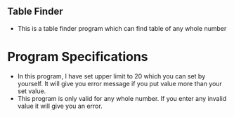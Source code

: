 ## Table Finder
* This is a table finder program which can find table of any whole number
# Program Specifications
* In this program, I have set upper limit to 20 which you can set by yourself. It will give you error message if you put value more than your set value.
* This program is only valid for any whole number. If you enter any invalid value it will give you an error.
